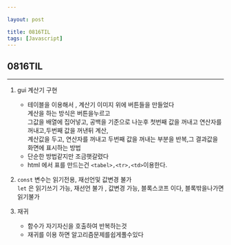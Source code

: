 ```yaml
---

layout: post

title: 0816TIL
tags: [Javascript]
---
```


## 0816TIL
-----------
1. gui 계산기 구현
    - 테이블을 이용해서 , 계산기 이미지 위에 버튼들을 만들었다<br>
    계산을 하는 방식은 버튼을누르고<br>
    그값을 배열에 집어넣고, 공백을 기준으로 나눈후
    첫번째 값을 꺼내고 연산자를 꺼내고,두번째 값을 꺼낸뒤
    계산,<br> 계산값을 두고, 연산자를 꺼내고 두번째 값을 꺼내는 부분을 반복,그 결과값을 화면에 표시하는 방법
    - 단순한 방법같지만 조금햇갈렸다
    - html 에서 표를 만드는건 `<tabel>,<tr>,<td>`이용한다.

2. `const` 변수는 읽기전용, 재선언및 값변경 불가<br>
    `let` 은 읽기쓰기 가능, 재선언 불가 , 값변경 가능, 블록스코프 이다, 블록밖을나가면 읽기불가

3. 재귀
    - 함수가 자기자신을 호출하여 반복하는것
    - 재귀를 이용 하면 알고리즘문제를쉽게풀수있다